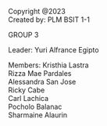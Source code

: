Copyright @2023                            
Created by: PLM BSIT 1-1     
              
GROUP 3                    

Leader: 
Yuri Alfrance Egipto

Members:
Kristhia Lastra      
Rizza Mae Pardales    
Alessandra San Jose  
Ricky Cabe            
Carl Lachica         
Pocholo Balanac       
Sharmaine Alaurin  

